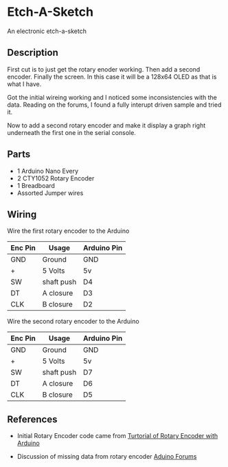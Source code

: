 # Etch-A-Sketch
An electronic etch-a-sketch

## Description 
First cut is to just get the rotary enoder working. Then add a second encoder.  Finally the screen.  In this case
it will be a 128x64 OLED as that is what I have.

Got the initial wireing working and I noticed some inconsistencies with the data.  Reading on the forums, I found a fully interupt driven sample and tried it.

Now to add a second rotary encoder and make it display a graph right underneath the first one in the serial console.


## Parts 
- 1 Arduino Nano Every
- 2 CTY1052 Rotary Encoder
- 1 Breadboard
- Assorted Jumper wires

## Wiring
Wire the first rotary encoder to the Arduino

| Enc Pin | Usage | Arduino Pin |
| ------- | ----- | ----------- |
| GND | Ground | GND |
| + | 5 Volts | 5v |
| SW | shaft push | D4 |
| DT | A closure | D3 |
| CLK | B closure | D2 |

Wire the second rotary encoder to the Arduino

| Enc Pin | Usage | Arduino Pin |
| ------- | ----- | ----------- |
| GND | Ground | GND |
| + | 5 Volts | 5v |
| SW | shaft push | D7 |
| DT | A closure | D6 |
| CLK | B closure | D5 |


## References ##
- Initial Rotary Encoder code came from [Turtorial of Rotary Encoder with Arduino](https://www.instructables.com/id/Tutorial-of-Rotary-Encoder-With-Arduino/)

- Discussion of missing data from rotary encoder [Aduino Forums](https://forum.arduino.cc/index.php?topic=552990.0)